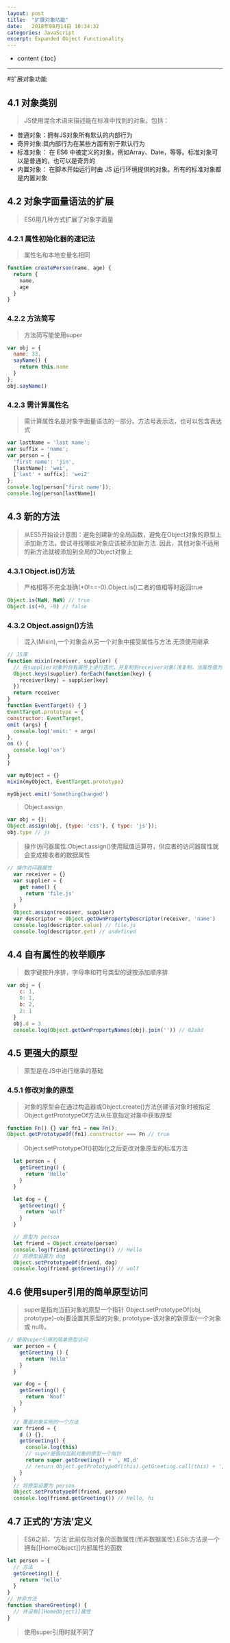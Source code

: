 ```yaml
---
layout: post
title:  "扩展对象功能"
date:   2018年08月14日 10:34:32
categories: JavaScript
excerpt: Expanded Object Functionality
---
```


* content
{:toc}

---

#扩展对象功能

## 4.1 对象类别
> JS使用混合术语来描述能在标准中找到的对象。包括：
- 普通对象：拥有JS对象所有默认的内部行为
- 奇异对象:其内部行为在某些方面有别于默认行为
- 标准对象： 在	ES6	中被定义的对象，例如Array、Date，等等。标准对象可以是普通的，也可以是奇异的
- 内置对象： 在脚本开始运行时由	JS	运行环境提供的对象。所有的标准对象都是内置对象

## 4.2 对象字面量语法的扩展
> ES6用几种方式扩展了对象字面量

### 4.2.1 属性初始化器的速记法
> 属性名和本地变量名相同
```javascript
function createPerson(name, age) {
  return {
    name,
    age
  }
}
```

### 4.2.2 方法简写
> 方法简写能使用super
```javascript
var obj = {
  name: 33,
  sayName() {
    return this.name
  }
}; 
obj.sayName()
```
### 4.2.3 需计算属性名
> 需计算属性名是对象字面量语法的一部分。方法号表示法，也可以包含表达式
```javascript
var lastName = 'last name';
var suffix = 'name';
var person = {
  'first name': 'jin',
  [lastName]: 'wei',
  ['last' + suffix]: 'wei2'
};
console.log(person['first name']);
console.log(person[lastName])
```
## 4.3 新的方法
> 从ES5开始设计意图：避免创建新的全局函数，避免在Object对象的原型上添加新方法，尝试寻找哪些对象应该被添加新方法.
> 因此，其他对象不适用的新方法就被添加到全局的Object对象上

### 4.3.1 Object.is()方法
> 严格相等不完全准确(+0!==-0).Object.is()二者的值相等时返回true
```javascript
Object.is(NaN, NaN) // true
Object.is(+0, -0) // false
```
### 4.3.2 Object.assign()方法
>  混入(Mixin),一个对象会从另一个对象中接受属性与方法.无须使用继承
```javascript
// JS库
function mixin(receiver, supplier) {
  // 在supplier对象的自有属性上进行迭代，并复制到receiver对象(浅复制，当属性值为对象时，仅复制其引用)
  Object.keys(supplier).forEach(function(key) {
    receiver[key] = supplier[key]
  })
  return receiver
}
function EventTarget() { }
EventTarget.prototype = {
constructor: EventTarget,
emit (args) {
  console.log('emit:' + args)
},
on () {
  console.log('on')
}
}

var myObject = {}
mixin(myObject, EventTarget.prototype)

myObject.emit('SomethingChanged')
```
> Object.assign
```javascript
var obj = {};
Object.assign(obj, {type: 'css'}, { type: 'js'});
obj.type // js
```
> 操作访问器属性.Object.assign()使用赋值运算符，供应者的访问器属性就会变成接收者的数据属性
```javascript
// 操作访问器属性
  var receiver = {}
  var supplier = {
    get name() {
      return 'file.js'
    }
  }
  Object.assign(receiver, supplier)
  var descriptor = Object.getOwnPropertyDescriptor(receiver, 'name')
  console.log(descriptor.value) // file.js
  console.log(descriptor.get) // undefined
```
## 4.4 自有属性的枚举顺序
> 数字键按升序排，字母串和符号类型的键按添加顺序排
```javascript
var obj = {
    c: 1,
    0: 1,
    b: 2,
    2: 1
  }
  obj.d = 3
  console.log(Object.getOwnPropertyNames(obj).join('')) // 02abd
```

## 4.5 更强大的原型
> 原型是在JS中进行继承的基础

### 4.5.1 修改对象的原型
> 对象的原型会在通过构造器或Object.create()方法创建该对象时被指定
> Object.getPrototypeOf方法从任意指定对象中获取原型
```javascript
function Fn() {} var fn1 = new Fn(); 
Object.getPrototypeOf(fn1).constructor === Fn // true
```
> Object.setPrototypeOf()初始化之后更改对象原型的标准方法
```javascript
  let person = {
    getGreeting() {
      return 'Hello'
    }
  }

  let dog = {
    getGreeting() {
      return 'wolf'
    }
  }

  // 原型为 person
  let friend = Object.create(person)
  console.log(friend.getGreeting()) // Hello
  // 将原型设置为 dog
  Object.setPrototypeOf(friend, dog)
  console.log(friend.getGreeting()) // wolf
```

## 4.6 使用super引用的简单原型访问
> super是指向当前对象的原型一个指针
> Object.setPrototypeOf(obj, prototype)-obj要设置其原型的对象, prototype-该对象的新原型(一个对象 或 null)。
```javascript
// 使用super引用的简单原型访问
  var person = {
    getGreeting () {
      return 'Hello'
    }
  }

  var dog = {
    getGreeting() {
      return 'Woof'
    }
  }

  // 覆盖对象实例的一个方法
  var friend = {
    d () {},
    getGreeting() {
      console.log(this)
      // super是指向当前对象的原型一个指针
      return super.getGreeting() + ', HI,d'
      // return Object.getPrototypeOf(this).getGreeting.call(this) + ', hi'
    }
  }
  // 将原型设置为 person
  Object.setPrototypeOf(friend, person)
  console.log(friend.getGreeting()) // Hello, hi
```

## 4.7 正式的'方法'定义
> ES6之前，'方法'此前仅指对象的函数属性(而非数据属性).ES6:方法是一个拥有[[HomeObject]]内部属性的函数
```javascript
let person = {
  // 方法
  getGreeting() {
    return 'hello'
  }
}
// 并非方法
function shareGreeting() {
  // 并没有[[HomeObject]]属性
}
```
> 使用super引用时就不同了
